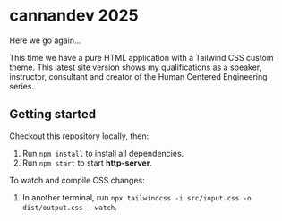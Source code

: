 # cannandev 2025

Here we go again...

This time we have a pure HTML application with a Tailwind CSS custom theme. This latest site version shows my qualifications as a speaker, instructor, consultant and creator of the Human Centered Engineering series.

## Getting started

Checkout this repository locally, then:

1. Run `npm install` to install all dependencies.
1. Run `npm start` to start **http-server**.

To watch and compile CSS changes:
1. In another terminal, run `npx tailwindcss -i src/input.css -o dist/output.css --watch`.
